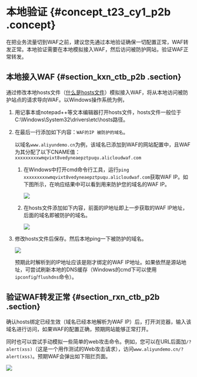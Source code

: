 # 本地验证 {#concept_t23_cy1_p2b .concept}

在把业务流量切到WAF之前，建议您先通过本地验证确保一切配置正常，WAF转发正常。本地验证需要在本地模拟接入WAF，然后访问被防护网站，验证WAF正常转发。

## 本地接入WAF {#section_kxn_ctb_p2b .section}

通过修改本地hosts文件（[什么是hosts文件](https://en.wikipedia.org/wiki/Hosts_(file))）模拟接入WAF，将从本地访问被防护站点的请求导向WAF。以Windows操作系统为例，

1.  用记事本或notepad++等文本编辑器打开hosts文件，hosts文件一般位于C:\\Windows\\System32\\drivers\\etc\\hosts路径。
2.  在最后一行添加如下内容：`WAF的IP 被防护的域名`。

    以域名`www.aliyundemo.cn`为例，该域名已添加到WAF的网站配置中，且WAF为其分配了以下CNAME值：`xxxxxxxxxwmqvixt8vedyneaepztpuqu.alicloudwaf.com`

    1.  在Windows中打开cmd命令行工具，运行`ping xxxxxxxxxwmqvixt8vedyneaepztpuqu.alicloudwaf.com`获取WAF IP。如下图所示，在响应结果中可以看到用来防护您的域名的WAF IP。

        ![](http://static-aliyun-doc.oss-cn-hangzhou.aliyuncs.com/assets/img/15548/15438229597577_zh-CN.jpg)

    2.  在hosts文件添加如下内容，前面的IP地址即上一步获取的WAF IP地址，后面的域名即被防护的域名。

        ![](http://static-aliyun-doc.oss-cn-hangzhou.aliyuncs.com/assets/img/15548/15438229597578_zh-CN.jpg)

3.  修改hosts文件后保存。然后本地ping一下被防护的域名。

    ![](http://static-aliyun-doc.oss-cn-hangzhou.aliyuncs.com/assets/img/15548/15438229597579_zh-CN.jpg)

    预期此时解析到的IP地址应该是刚才绑定的WAF IP地址。如果依然是源站地址，可尝试刷新本地的DNS缓存（Windows的cmd下可以使用`ipconfig`/`flushdns`命令）。


## 验证WAF转发正常 {#section_rxn_ctb_p2b .section}

确认hosts绑定已经生效（域名已经本地解析为WAF IP）后，打开浏览器，输入该域名进行访问，如果WAF的配置正确，预期网站能够正常打开。

同时也可以尝试手动模拟一些简单的web攻击命令。例如，您可以在URL后面加`/?alert(xss)`（这是一个用作测试的Web攻击请求），访问`www.aliyundemo.cn/?alert(xss)`。预期WAF会弹出如下阻拦页面。

![](http://static-aliyun-doc.oss-cn-hangzhou.aliyuncs.com/assets/img/15548/15438229607580_zh-CN.jpg)

